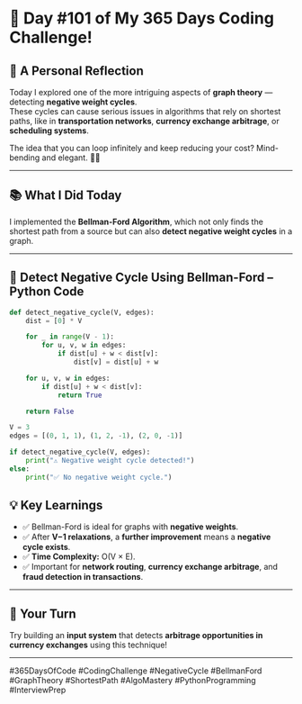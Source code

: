 # 🎯 Day #101 of My 365 Days Coding Challenge!

## 💭 A Personal Reflection
Today I explored one of the more intriguing aspects of **graph theory** — detecting **negative weight cycles**.  
These cycles can cause serious issues in algorithms that rely on shortest paths, like in **transportation networks**, **currency exchange arbitrage**, or **scheduling systems**.  

The idea that you can loop infinitely and keep reducing your cost? Mind-bending and elegant. 🔁💸

---

## 📚 What I Did Today
I implemented the **Bellman-Ford Algorithm**, which not only finds the shortest path from a source but can also **detect negative weight cycles** in a graph.

---

## 📝 Detect Negative Cycle Using Bellman-Ford – Python Code

```python
def detect_negative_cycle(V, edges):
    dist = [0] * V

    for _ in range(V - 1):
        for u, v, w in edges:
            if dist[u] + w < dist[v]:
                dist[v] = dist[u] + w

    for u, v, w in edges:
        if dist[u] + w < dist[v]:
            return True

    return False

V = 3
edges = [(0, 1, 1), (1, 2, -1), (2, 0, -1)]

if detect_negative_cycle(V, edges):
    print("⚠️ Negative weight cycle detected!")
else:
    print("✅ No negative weight cycle.")

```

## 💡 Key Learnings

* ✅ Bellman-Ford is ideal for graphs with **negative weights**.
* ✅ After **V−1 relaxations**, a **further improvement** means a **negative cycle exists**.
* ✅ **Time Complexity:** O(V × E).
* ✅ Important for **network routing**, **currency exchange arbitrage**, and **fraud detection in transactions**.

---

## 🚀 Your Turn

Try building an **input system** that detects **arbitrage opportunities in currency exchanges** using this technique!

---

\#365DaysOfCode #CodingChallenge #NegativeCycle #BellmanFord #GraphTheory #ShortestPath #AlgoMastery #PythonProgramming #InterviewPrep
